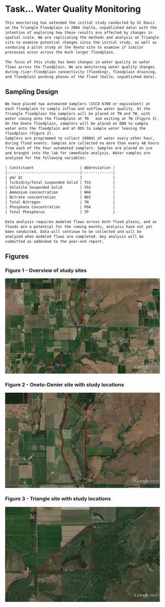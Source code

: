 # Task… Water Quality Monitoring
	This monitoring has extended the initial study conducted by UC Davis on the Triangle Floodplain in 2004 (Gallo, unpublished data) with the intention of exploring how those results are affected by changes in spatial scale. We are replicating the methods and analysis at Triangle site to examine potential changes since the initial study, as well as conducing a pilot study at the Oneto site to examine if similar processes occur across the much larger floodplain.  

    The focus of this study has been changes in water quality as water flows across the floodplain. We are monitoring water quality changes during river-floodplain connectivity (flooding), floodplain draining, and floodplain ponding phases of the flood (Gallo, unpublished data).

## Sampling Design
	We have placed two automated samplers (ISCO 6700 or equivalent) at each floodplain to sample inflow and outflow water quality. At the Triangle floodplain the samplers will be placed at TN and TW, with water coming onto the floodplain at TN   and exiting at TW (Figure 3).  On the Oneto floodplain, samplers will be placed at ODN to sample water onto the floodplain and at ODS to sample water leaving the floodplain (Figure 2).
	Samplers are programmed to collect 1000ml of water every other hour, during flood events. Samples are collected no more than every 48 hours from each of the four automated samplers. Samples are placed on ice and brought into the lab for immediate analysis. Water samples are analyzed for the following variables:

    | Constituent                     | Abbreviation |
    |---------------------------------|--------------|
    | pH/ EC                          |              |
    | Turbidity/Total Suspended Solid | TSS          |
    | Volatile Suspended Solid        | VSS          |
    | Ammonium concentration          | NH4          |
    | Nitrate concentration           | NO3          |
    | Total Nitrogen                  | TN           |
    | Phosphate Concentration         | PO4          |
    | Total Phosphorus                | TP           |

    Data analysis requires modeled flows across both flood plains, and as floods are a potential for the coming months, analysis have not yet been conducted. Data will continue to be collected and will be analyzed when modeled flows are completed. Any analysis will be submitted as addendum to the year-end report.

## Figures
### Figure 1 - Overview of study sites
![Fig 1](fig1-overview.png)

### Figure 2 - Oneto-Denier site with study locations
![Fig 2](fig2-Oneto-Denier.png)

### Figure 3 - Triangle site with  study locations
![Fig 3](fig3-Triangle.png)
